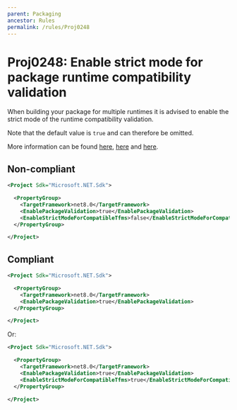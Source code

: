 ```yaml
---
parent: Packaging
ancestor: Rules
permalink: /rules/Proj0248
---
```


# Proj0248: Enable strict mode for package runtime compatibility validation
When building your package for multiple runtimes it
is advised to enable the strict mode of the runtime
compatibility validation.

Note that the default value is `true` and can therefore be omitted.

More information can be found [here](https://learn.microsoft.com/dotnet/fundamentals/apicompat/package-validation/overview), [here](https://learn.microsoft.com/dotnet/fundamentals/apicompat/package-validation/compatible-framework-validator) and [here](https://learn.microsoft.com/dotnet/core/project-sdk/msbuild-props#enablestrictmodeforcompatibletfms).

## Non-compliant
``` xml
<Project Sdk="Microsoft.NET.Sdk">

  <PropertyGroup>
    <TargetFramework>net8.0</TargetFramework>
    <EnablePackageValidation>true</EnablePackageValidation>
    <EnableStrictModeForCompatibleTfms>false</EnableStrictModeForCompatibleTfms>
  </PropertyGroup>

</Project>
```

## Compliant
``` xml
<Project Sdk="Microsoft.NET.Sdk">

  <PropertyGroup>
    <TargetFramework>net8.0</TargetFramework>
    <EnablePackageValidation>true</EnablePackageValidation>
  </PropertyGroup>

</Project>
```

Or:

``` xml
<Project Sdk="Microsoft.NET.Sdk">

  <PropertyGroup>
    <TargetFramework>net8.0</TargetFramework>
    <EnablePackageValidation>true</EnablePackageValidation>
    <EnableStrictModeForCompatibleTfms>true</EnableStrictModeForCompatibleTfms>
  </PropertyGroup>

</Project>
```
